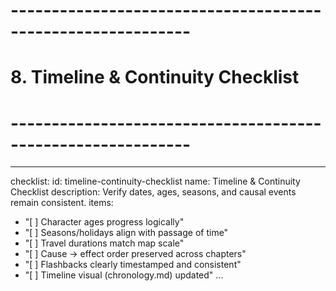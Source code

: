<!-- Powered by XIAOMA™ Core -->

# ------------------------------------------------------------

# 8. Timeline & Continuity Checklist

# ------------------------------------------------------------

---

checklist:
id: timeline-continuity-checklist
name: Timeline & Continuity Checklist
description: Verify dates, ages, seasons, and causal events remain consistent.
items:

- "[ ] Character ages progress logically"
- "[ ] Seasons/holidays align with passage of time"
- "[ ] Travel durations match map scale"
- "[ ] Cause → effect order preserved across chapters"
- "[ ] Flashbacks clearly timestamped and consistent"
- "[ ] Timeline visual (chronology.md) updated"
  ...
